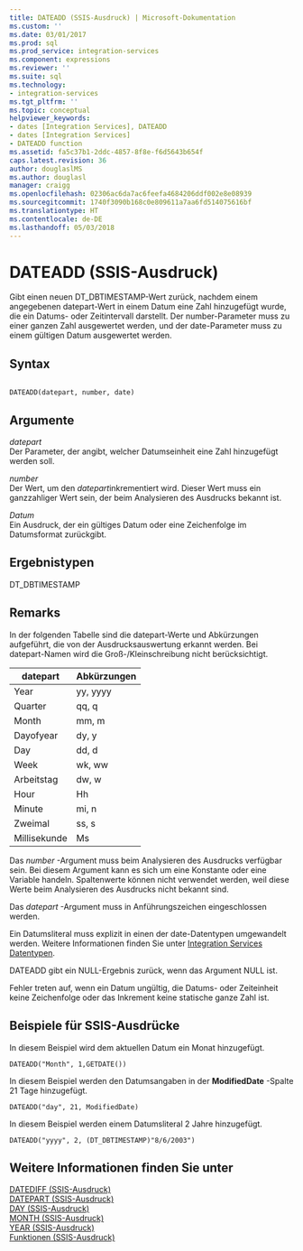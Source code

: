 ```yaml
---
title: DATEADD (SSIS-Ausdruck) | Microsoft-Dokumentation
ms.custom: ''
ms.date: 03/01/2017
ms.prod: sql
ms.prod_service: integration-services
ms.component: expressions
ms.reviewer: ''
ms.suite: sql
ms.technology:
- integration-services
ms.tgt_pltfrm: ''
ms.topic: conceptual
helpviewer_keywords:
- dates [Integration Services], DATEADD
- dates [Integration Services]
- DATEADD function
ms.assetid: fa5c37b1-2ddc-4857-8f8e-f6d5643b654f
caps.latest.revision: 36
author: douglaslMS
ms.author: douglasl
manager: craigg
ms.openlocfilehash: 02306ac6da7ac6feefa4684206ddf002e8e08939
ms.sourcegitcommit: 1740f3090b168c0e809611a7aa6fd514075616bf
ms.translationtype: HT
ms.contentlocale: de-DE
ms.lasthandoff: 05/03/2018
---
```

# <a name="dateadd-ssis-expression"></a>DATEADD (SSIS-Ausdruck)
  Gibt einen neuen DT_DBTIMESTAMP-Wert zurück, nachdem einem angegebenen datepart-Wert in einem Datum eine Zahl hinzugefügt wurde, die ein Datums- oder Zeitintervall darstellt. Der number-Parameter muss zu einer ganzen Zahl ausgewertet werden, und der date-Parameter muss zu einem gültigen Datum ausgewertet werden.  
  
## <a name="syntax"></a>Syntax  
  
```  
  
DATEADD(datepart, number, date)  
```  
  
## <a name="arguments"></a>Argumente  
 *datepart*  
 Der Parameter, der angibt, welcher Datumseinheit eine Zahl hinzugefügt werden soll.  
  
 *number*  
 Der Wert, um den *datepart*inkrementiert wird. Dieser Wert muss ein ganzzahliger Wert sein, der beim Analysieren des Ausdrucks bekannt ist.  
  
 *Datum*  
 Ein Ausdruck, der ein gültiges Datum oder eine Zeichenfolge im Datumsformat zurückgibt.  
  
## <a name="result-types"></a>Ergebnistypen  
 DT_DBTIMESTAMP  
  
## <a name="remarks"></a>Remarks  
 In der folgenden Tabelle sind die datepart-Werte und Abkürzungen aufgeführt, die von der Ausdrucksauswertung erkannt werden. Bei datepart-Namen wird die Groß-/Kleinschreibung nicht berücksichtigt.  
  
|datepart|Abkürzungen|  
|--------------|-------------------|  
|Year|yy, yyyy|  
|Quarter|qq, q|  
|Month|mm, m|  
|Dayofyear|dy, y|  
|Day|dd, d|  
|Week|wk, ww|  
|Arbeitstag|dw, w|  
|Hour|Hh|  
|Minute|mi, n|  
|Zweimal|ss, s|  
|Millisekunde|Ms|  
  
 Das *number* -Argument muss beim Analysieren des Ausdrucks verfügbar sein. Bei diesem Argument kann es sich um eine Konstante oder eine Variable handeln. Spaltenwerte können nicht verwendet werden, weil diese Werte beim Analysieren des Ausdrucks nicht bekannt sind.  
  
 Das *datepart* -Argument muss in Anführungszeichen eingeschlossen werden.  
  
 Ein Datumsliteral muss explizit in einen der date-Datentypen umgewandelt werden. Weitere Informationen finden Sie unter [Integration Services Datentypen](../../integration-services/data-flow/integration-services-data-types.md).  
  
 DATEADD gibt ein NULL-Ergebnis zurück, wenn das Argument NULL ist.  
  
 Fehler treten auf, wenn ein Datum ungültig, die Datums- oder Zeiteinheit keine Zeichenfolge oder das Inkrement keine statische ganze Zahl ist.  
  
## <a name="ssis-expression-examples"></a>Beispiele für SSIS-Ausdrücke  
 In diesem Beispiel wird dem aktuellen Datum ein Monat hinzugefügt.  
  
```  
DATEADD("Month", 1,GETDATE())  
```  
  
 In diesem Beispiel werden den Datumsangaben in der **ModifiedDate** -Spalte 21 Tage hinzugefügt.  
  
```  
DATEADD("day", 21, ModifiedDate)  
```  
  
 In diesem Beispiel werden einem Datumsliteral 2 Jahre hinzugefügt.  
  
```  
DATEADD("yyyy", 2, (DT_DBTIMESTAMP)"8/6/2003")  
```  
  
## <a name="see-also"></a>Weitere Informationen finden Sie unter  
 [DATEDIFF &#40;SSIS-Ausdruck&#41;](../../integration-services/expressions/datediff-ssis-expression.md)   
 [DATEPART &#40;SSIS-Ausdruck&#41;](../../integration-services/expressions/datepart-ssis-expression.md)   
 [DAY &#40;SSIS-Ausdruck&#41;](../../integration-services/expressions/day-ssis-expression.md)   
 [MONTH &#40;SSIS-Ausdruck&#41;](../../integration-services/expressions/month-ssis-expression.md)   
 [YEAR &#40;SSIS-Ausdruck&#41;](../../integration-services/expressions/year-ssis-expression.md)   
 [Funktionen &#40;SSIS-Ausdruck&#41;](../../integration-services/expressions/functions-ssis-expression.md)  
  
  
